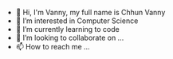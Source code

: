 - 👋 Hi, I'm Vanny, my full name is Chhun Vanny
- 👀 I’m interested in Computer Science
- 🌱 I’m currently learning to code
- 💞️ I’m looking to collaborate on ...
- 📫 How to reach me ...

<!---
VannyMiniTouch/VannyMiniTouch is a ✨ special ✨ repository because its `README.md` (this file) appears on your GitHub profile.
You can click the Preview link to take a look at your changes.
--->
